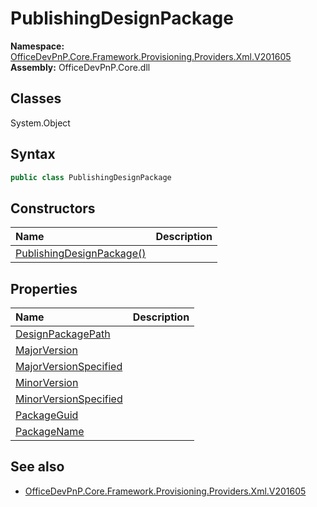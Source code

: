 # PublishingDesignPackage

**Namespace:** [OfficeDevPnP.Core.Framework.Provisioning.Providers.Xml.V201605](OfficeDevPnP.Core.Framework.Provisioning.Providers.Xml.V201605.md)
**Assembly:** OfficeDevPnP.Core.dll
## Classes
System.Object
## Syntax
```C#
public class PublishingDesignPackage
```
## Constructors
|**Name**|**Description**|
|:-----|:-----|
| [PublishingDesignPackage()](PublishingDesignPackageconstructor1details.md) | 
## Properties
|**Name**|**Description**|
|:-----|:-----|
| [DesignPackagePath](PublishingDesignPackage.DesignPackagePath.md) | 
| [MajorVersion](PublishingDesignPackage.MajorVersion.md) | 
| [MajorVersionSpecified](PublishingDesignPackage.MajorVersionSpecified.md) | 
| [MinorVersion](PublishingDesignPackage.MinorVersion.md) | 
| [MinorVersionSpecified](PublishingDesignPackage.MinorVersionSpecified.md) | 
| [PackageGuid](PublishingDesignPackage.PackageGuid.md) | 
| [PackageName](PublishingDesignPackage.PackageName.md) | 
## See also
- [OfficeDevPnP.Core.Framework.Provisioning.Providers.Xml.V201605](OfficeDevPnP.Core.Framework.Provisioning.Providers.Xml.V201605.md)
